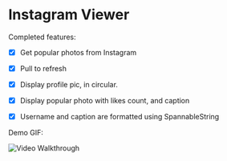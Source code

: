 Instagram Viewer
===============


Completed features:
 * [x] Get popular photos from Instagram
 * [x] Pull to refresh
 * [x] Display profile pic, in circular.
 * [x] Display popular photo with likes count, and caption
 * [x] Username and caption are formatted using SpannableString
 
 
Demo GIF:

![Video Walkthrough](InstagramViewer.gif)
